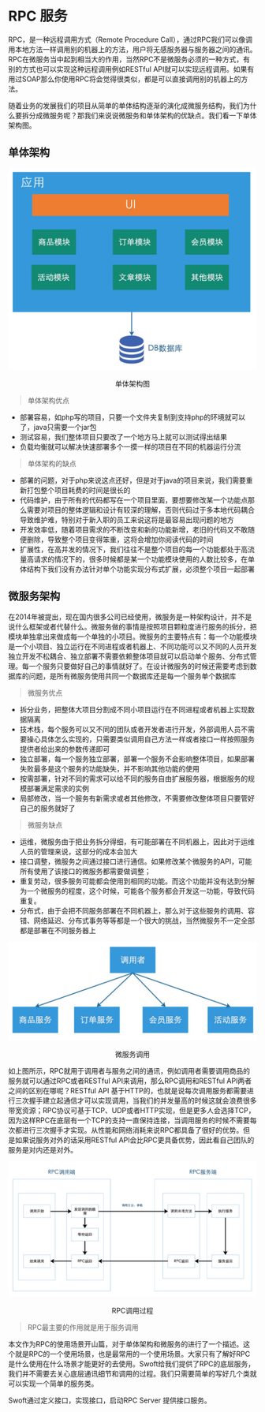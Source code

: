# RPC 服务

RPC，是一种远程调用方式（Remote Procedure Call），通过RPC我们可以像调用本地方法一样调用别的机器上的方法，用户将无感服务器与服务器之间的通讯。RPC在微服务当中起到相当大的作用，当然RPC不是微服务必须的一种方式，有别的方式也可以实现这种远程调用例如RESTful API就可以实现远程调用。如果有用过SOAP那么你使用RPC将会觉得很类似，都是可以直接调用别的机器上的方法。

随着业务的发展我们的项目从简单的单体结构逐渐的演化成微服务结构，我们为什么要拆分成微服务呢？那我们来说说微服务和单体架构的优缺点。我们看一下单体架构图。

## 单体架构

![单体架构](images/1.png)

<center>单体架构图</center>

> 单体架构优点

* 部署容易，如php写的项目，只要一个文件夹复制到支持php的环境就可以了，java只需要一个jar包
* 测试容易，我们整体项目只要改了一个地方马上就可以测试得出结果
* 负载均衡就可以解决快速部署多个一摸一样的项目在不同的机器运行分流

> 单体架构的缺点

* 部署的问题，对于php来说这点还好，但是对于java的项目来说，我们需要重新打包整个项目耗费的时间是很长的
* 代码维护，由于所有的代码都写在一个项目里面，要想要修改某一个功能点那么需要对项目的整体逻辑和设计有较深的理解，否则代码过于多本地代码耦合导致维护难，特别对于新入职的员工来说这将是最容易出现问题的地方
* 开发效率低，随着项目需求的不断改变和新的功能新增，老旧的代码又不敢随便删除，导致整个项目变得笨重，这将会增加你阅读代码的时间
* 扩展性，在高并发的情况下，我们往往不是整个项目的每一个功能都处于高流量高请求的情况下的，很多时候都是某一个功能模块使用的人数比较多，在单体结构下我们没有办法针对单个功能实现分布式扩展，必须整个项目一起部署

## 微服务架构

在2014年被提出，现在国内很多公司已经使用，微服务是一种架构设计，并不是说什么框架或者代替什么。微服务做的事情是按照项目颗粒度进行服务的拆分，把模块单独拿出来做成每一个单独的小项目。微服务的主要特点有：每一个功能模块是一个小项目、独立运行在不同进程或者机器上、不同功能可以又不同的人员开发独立开发不松耦合、独立部署不需要依赖整体项目就可以启动单个服务、分布式管理。每一个服务只要做好自己的事情就好了。在设计微服务的时候还需要考虑到数据库的问题，是所有微服务使用共同一个数据库还是每一个服务单个数据库

> 微服务优点

* 拆分业务，把整体大项目分割成不同小项目运行在不同进程或者机器上实现数据隔离
* 技术栈，每个服务可以又不同的团队或者开发者进行开发，外部调用人员不需要操心具体怎么实现的，只需要类似调用自己方法一样或者接口一样按照服务提供者给出来的参数传递即可
* 独立部署，每一个服务独立部署，部署一个服务不会影响整体项目，如果部署失败最多是这个服务的功能缺失，并不影响其他功能的使用
* 按需部署，针对不同的需求可以给不同的服务自由扩展服务器，根据服务的规模部署满足需求的实例
* 局部修改，当一个服务有新需求或者其他修改，不需要修改整体项目只要管好自己的服务就好了

> 微服务缺点

* 运维，微服务由于把业务拆分得细，有可能部署在不同机器上，因此对于运维人员的管理来说，这部分的成本会加大
* 接口调整，微服务之间通过接口进行通信。如果修改某个微服务的API，可能所有使用了该接口的微服务都需要做调整；
* 重复劳动，很多服务可能都会使用到相同的功能。而这个功能并没有达到分解为一个微服务的程度，这个时候，可能各个服务都会开发这一功能，导致代码重复。
* 分布式，由于会把不同服务部署在不同机器上，那么对于这些服务的调用、容错、网络延迟、分布式事务等等都是一个很大的挑战，当然微服务不一定全部都是部署在不同服务器上

![微服务调用](images/2.png)

<center>微服务调用</center>

如上图所示，RPC就用于调用者与服务之间的通讯，例如调用者需要调用商品的服务就可以通过RPC或者RESTful API来调用，那么RPC调用和RESTful API两者之间的区别在哪呢？RESTful API 基于HTTP的，也就是说每次调用服务都需要进行三次握手建立起通信才可以实现调用，当我们的并发量高的时候这就会浪费很多带宽资源；RPC协议可基于TCP、UDP或者HTTP实现，但是更多人会选择TCP，因为这样RPC在底层有一个TCP的支持一直保持连接，当调用服务的时候不需要每次都进行三次握手才实现。从性能和网络消耗来说RPC都具备了很好的优势。但是如果说服务对外的话采用RESTful API会比RPC更具备优势，因此看自己团队的服务是对内还是对外。

![RPC的调用过程](images/3.png)

<center>RPC调用过程</center>

> RPC最主要的作用就是用于服务调用

本文作为RPC的使用场景开山篇，对于单体架构和微服务的进行了一个描述。这个就是RPC的一个使用场景，也是最常用的一个使用场景。大家只有了解好RPC是什么使用在什么场景才能更好的去使用。Swoft给我们提供了RPC的底层服务，我们并不需要去关心底层通讯细节和调用的过程。我们只需要简单的写好几个类就可以实现一个简单的服务类。

Swoft通过定义接口，实现接口，启动RPC Server 提供接口服务。
